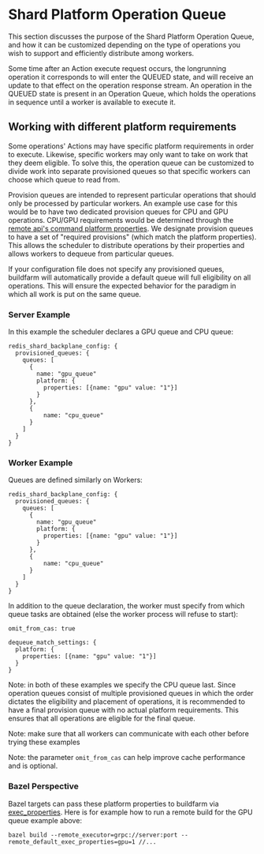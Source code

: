 # Shard Platform Operation Queue
This section discusses the purpose of the Shard Platform Operation Queue, and how it can be customized depending on the type of operations you wish to support and efficiently distribute among workers.

Some time after an Action execute request occurs, the longrunning operation it corresponds to will enter the QUEUED state, and will receive an update to that effect on the operation response stream. An operation in the QUEUED state is present in an Operation Queue, which holds the operations in sequence until a worker is available to execute it.

## Working with different platform requirements 
Some operations' Actions may have specific platform requirements in order to execute.
Likewise, specific workers may only want to take on work that they deem eligible.
To solve this, the operation queue can be customized to divide work into separate provisioned queues so that specific workers can choose which queue to read from.  

Provision queues are intended to represent particular operations that should only be processed by particular workers. An example use case for this would be to have two dedicated provision queues for CPU and GPU operations. CPU/GPU requirements would be determined through the [remote api's command platform properties](https://github.com/bazelbuild/remote-apis/blob/86c040d03101654a949539151d32e22dfea30d62/build/bazel/remote/execution/v2/remote_execution.proto#L595). We designate provision queues to have a set of "required provisions" (which match the platform properties). This allows the scheduler to distribute operations by their properties and allows workers to dequeue from particular queues.

If your configuration file does not specify any provisioned queues, buildfarm will automatically provide a default queue will full eligibility on all operations.
This will ensure the expected behavior for the paradigm in which all work is put on the same queue.

### Server Example

In this example the scheduler declares a GPU queue and CPU queue:
```
redis_shard_backplane_config: {
  provisioned_queues: {
    queues: [
      {
        name: "gpu_queue"
        platform: {
          properties: [{name: "gpu" value: "1"}]
        }
      },
      {
          name: "cpu_queue"
      }
    ]
  }
}
```

### Worker Example

Queues are defined similarly on Workers:

```
redis_shard_backplane_config: {
  provisioned_queues: {
    queues: [
      {
        name: "gpu_queue"
        platform: {
          properties: [{name: "gpu" value: "1"}]
        }
      },
      {
          name: "cpu_queue"
      }
    ]
  }
}
```

In addition to the queue declaration, the worker must specify from which queue tasks are obtained (else the worker process will refuse to start):

```
omit_from_cas: true

dequeue_match_settings: {
  platform: {
    properties: [{name: "gpu" value: "1"}]
  }
}
```

Note: in both of these examples we specify the CPU queue last.
Since operation queues consist of multiple provisioned queues in which the order dictates the eligibility and placement of operations, it is recommended to have a final provision queue with no actual platform requirements. This ensures that all operations are eligible for the final queue.

Note: make sure that all workers can communicate with each other before trying these examples

Note: the parameter `omit_from_cas` can help improve cache performance and is optional.

### Bazel Perspective

Bazel targets can pass these platform properties to buildfarm via [exec_properties](https://docs.bazel.build/versions/master/be/common-definitions.html#common.exec_properties).
Here is for example how to run a remote build for the GPU queue example above:

```shell
bazel build --remote_executor=grpc://server:port --remote_default_exec_properties=gpu=1 //...
```
